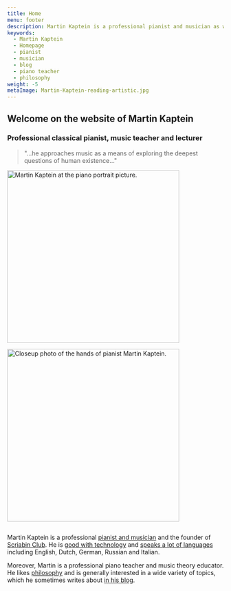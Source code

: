 ```yaml
---
title: Home
menu: footer
description: Martin Kaptein is a professional pianist and musician as well as the founder of Scriabin Club. Moreover, Martin is a professional piano teacher and educator. Martin is very good with technology and speaks a lot of languages.
keywords:
  - Martin Kaptein
  - Homepage
  - pianist
  - musician
  - blog
  - piano teacher
  - philosophy
weight: -5
metaImage: Martin-Kaptein-reading-artistic.jpg
---
```


## Welcome on the website of Martin Kaptein

### Professional classical pianist, music teacher and lecturer

> "...he approaches music as a means of exploring the deepest questions of human existence..."

<img style="display:inline-block; margin-right: 1em; margin-bottom: 1em;" alt="Martin Kaptein at the piano portrait picture." src="/images/Martin-Kaptein-at-piano-sq.jpg" width="400" height="400"/>
<img style="display:inline-block; margin-bottom: 1em;" alt="Closeup photo of the hands of pianist Martin Kaptein." src="/images/hands-pianist-closeup-sq.jpg" width="400" height="400" />

Martin Kaptein is a professional [pianist and musician](/music/) and the founder of [Scriabin Club](https://scriabinclub.com/).
He is [good with technology](/tech/) and [speaks a lot of languages](/service/conversations/) including English, Dutch, German, Russian and Italian.

Moreover, Martin is a professional piano teacher and music theory educator.
He likes [philosophy](/tao/) and is generally interested in a wide variety of topics, which he sometimes writes about [in his blog](/blog/).
